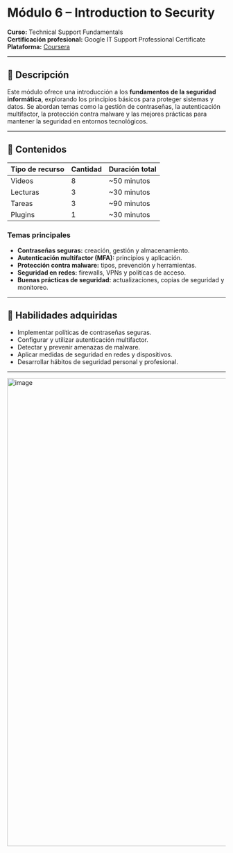 # Módulo 6 – Introduction to Security  
**Curso:** Technical Support Fundamentals  
**Certificación profesional:** Google IT Support Professional Certificate  
**Plataforma:** [Coursera](https://www.coursera.org/learn/technical-support-fundamentals/home/module/6)  

---

## 📖 Descripción

Este módulo ofrece una introducción a los **fundamentos de la seguridad informática**, explorando los principios básicos para proteger sistemas y datos. Se abordan temas como la gestión de contraseñas, la autenticación multifactor, la protección contra malware y las mejores prácticas para mantener la seguridad en entornos tecnológicos.

---

## 📂 Contenidos

| Tipo de recurso | Cantidad | Duración total |
|-----------------|----------|----------------|
| Videos          | 8        | ~50 minutos    |
| Lecturas        | 3        | ~30 minutos    |
| Tareas          | 3        | ~90 minutos    |
| Plugins         | 1        | ~30 minutos    |

### Temas principales
- **Contraseñas seguras:** creación, gestión y almacenamiento.
- **Autenticación multifactor (MFA):** principios y aplicación.
- **Protección contra malware:** tipos, prevención y herramientas.
- **Seguridad en redes:** firewalls, VPNs y políticas de acceso.
- **Buenas prácticas de seguridad:** actualizaciones, copias de seguridad y monitoreo.

---

## 🎯 Habilidades adquiridas

- Implementar políticas de contraseñas seguras.
- Configurar y utilizar autenticación multifactor.
- Detectar y prevenir amenazas de malware.
- Aplicar medidas de seguridad en redes y dispositivos.
- Desarrollar hábitos de seguridad personal y profesional.

---

<img width="1920" height="1080" alt="image" src="https://github.com/user-attachments/assets/58b26251-5701-4e3a-8388-c3157cdddbd7" />


